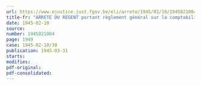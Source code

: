 ```yaml
---
url: https://www.ejustice.just.fgov.be/eli/arrete/1945/02/10/1945021004/justel
title-fr: "ARRETE DU REGENT portant règlement général sur la comptabilité communale"
date: 1945-02-10
source:
number: 1945021004
page: 1949
case: 1945-02-10/30
publication: 1945-03-31
starts:
modifies:
pdf-original:
pdf-consolidated:
---
```


